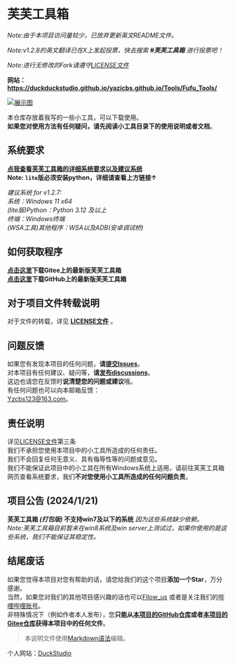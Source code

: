 # 芙芙工具箱<br>

*Note:由于本项目访问量较少，已放弃更新英文README文件。*<br>

*Note:v1.2.8的英文翻译已在X上发起投票，快去搜索 **#芙芙工具箱** 进行投票吧！*

*Note:进行无修改的Fork请遵守[LICENSE文件](https://github.com/DuckDuckStudio/Fufu_Tools/blob/main/LICENSE)*<br>

**网站：https://duckduckstudio.github.io/yazicbs.github.io/Tools/Fufu_Tools/**

[![展示图](https://duckduckstudio.github.io/yazicbs.github.io/Tools/Fufu_Tools/photos/展示图.png "Fufu Tools")](https://duckduckstudio.github.io/yazicbs.github.io/Tools/Fufu_Tools/)

本仓库存放着我写的一些小工具，可以下载使用。<br>
**如果您对使用方法有任何疑问，请先阅读小工具目录下的使用说明或者文档**。<br>

## 系统要求
**[点我查看芙芙工具箱的详细系统要求以及建议系统](https://duckduckstudio.github.io/yazicbs.github.io/Tools/Fufu_Tools/minimum/)**<br>
**Note: `lite`版必须安装python，详细请查看上方链接↑**<br>
  
*建议系统 for v1.2.7:*<br>
*系统：Windows 11 x64*<br>
*(lite版)Python：Python 3.12 及以上*<br>
*终端：Windows终端*<br>
*(WSA工具)其他程序：WSA以及ADB(安卓调试桥)*<br>

## 如何获取程序<br>
**[点击这里](https://gitee.com/duckstudio/fufu-tools/releases/)下载Gitee上的最新版芙芙工具箱**<br>
**[点击这里](https://github.com/DuckDuckStudio/Fufu_Tools/releases)下载GitHub上的最新版芙芙工具箱**<br>

## 对于项目文件转载说明<br>
对于文件的转载，详见 **[LICENSE文件](https://github.com/DuckDuckStudio/Fufu_Tools/blob/main/LICENSE)** 。<br>

## 问题反馈<br>
如果您有发现本项目的任何问题，**请[提交Issues](https://github.com/DuckDuckStudio/Fufu_Tools/issues)**。<br>
对本项目有任何建议、疑问等，**请[发布discussions](https://github.com/DuckDuckStudio/Fufu_Tools/discussions)**。<br>
这边也请您在反馈时**说清楚您的问题或建议**哦。<br>
有任何问题也可以向本邮箱反馈：<br>
<Yzcbs123@163.com>。<br>

## 责任说明<br>
详见[LICENSE文件](https://github.com/DuckDuckstudio/Fufu_Tools/blob/main/LICENSE)第三条<br>
我们不承担您使用本项目中的小工具所造成的任何责任。<br>
我们不会回复任何无意义、具有侮辱性等的问题或意见。<br>
我们不能保证此项目中的小工具在所有Windows系统上适用，请前往芙芙工具箱网页查看系统要求，我们**不对您使用小工具所造成的任何问题负责**。<br>

## 项目公告 (2024/1/21)<br>
**芙芙工具箱 *(打包版)* 不支持win7及以下的系统** *因为这些系统缺少依赖。* <br>
*Note:芙芙工具箱目前暂未在win8系统及win server上测试过，如果你使用的是这些系统，我们不能保证其稳定性。*

## 结尾废话<br>
如果您觉得本项目对您有帮助的话，请您给我们的这个项目**添加一个Star**，万分感谢。<br>
当然，如果您对我们的其他项目感兴趣的话也可以[Fllow_us](https://github.com/DuckDuckStudio/) 或者是关注我们的[哔哩哔哩账号](https://space.bilibili.com/2054654702)。<br>
非特殊情况下（例如作者本人发布），您**只能从[本项目的GitHub仓库](https://github.com/DuckDuckStudio/Fufu_Tools/)或者[本项目的Gitee仓库](https://gitee.com/duckstudio/fufu-tools/)获得本项目中的任何文件**。<br>

> 本说明文件使用[Markdown语法](https://markdown.com.cn/basic-syntax/)编辑。

个人网站：[DuckStudio](https://duckduckstudio.github.io/yazicbs.github.io/)
